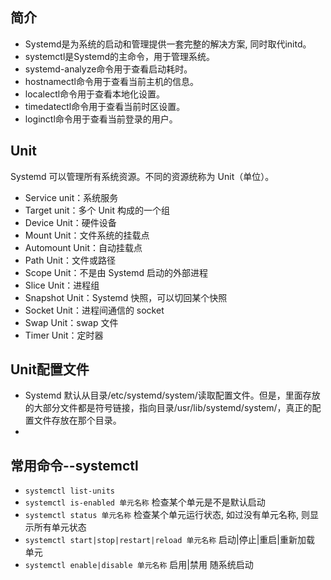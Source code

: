 ## 简介
- Systemd是为系统的启动和管理提供一套完整的解决方案, 同时取代initd。   
- systemctl是Systemd的主命令，用于管理系统。   
- systemd-analyze命令用于查看启动耗时。
- hostnamectl命令用于查看当前主机的信息。
- localectl命令用于查看本地化设置。
- timedatectl命令用于查看当前时区设置。
- loginctl命令用于查看当前登录的用户。

## Unit
Systemd 可以管理所有系统资源。不同的资源统称为 Unit（单位）。
- Service unit：系统服务
- Target unit：多个 Unit 构成的一个组
- Device Unit：硬件设备
- Mount Unit：文件系统的挂载点
- Automount Unit：自动挂载点
- Path Unit：文件或路径
- Scope Unit：不是由 Systemd 启动的外部进程
- Slice Unit：进程组
- Snapshot Unit：Systemd 快照，可以切回某个快照
- Socket Unit：进程间通信的 socket
- Swap Unit：swap 文件
- Timer Unit：定时器

## Unit配置文件
- Systemd 默认从目录/etc/systemd/system/读取配置文件。但是，里面存放的大部分文件都是符号链接，指向目录/usr/lib/systemd/system/，真正的配置文件存放在那个目录。
- 

## 常用命令--systemctl
- `systemctl list-units` 
- `systemctl is-enabled 单元名称` 检查某个单元是不是默认启动
- `systemctl status 单元名称` 检查某个单元运行状态, 如过没有单元名称, 则显示所有单元状态
- `systemctl start|stop|restart|reload 单元名称` 启动|停止|重启|重新加载 单元
- `systemctl enable|disable 单元名称` 启用|禁用 随系统启动

